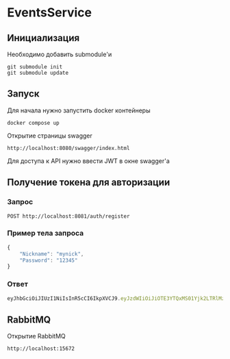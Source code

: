 # EventsService

## Инициализация

Необходимо добавить submodule'и

```
git submodule init
git submodule update
```

## Запуск

Для начала нужно запустить docker контейнеры

```
docker compose up
```

Открытие страницы swagger

```
http://localhost:8080/swagger/index.html
```

Для доступа к API нужно ввести JWT в окне swagger'а

## Получение токена для авторизации

### Запрос

```
POST http://localhost:8081/auth/register
```

### Пример тела запроса

```js
{
    "Nickname": "mynick",
    "Password": "12345"
}
```

### Ответ

```js
eyJhbGciOiJIUzI1NiIsInR5cCI6IkpXVCJ9.eyJzdWIiOiJiOTE3YTQxMS01Yjk2LTRlMzgtODVkYS05ZmUxNjkyN2UzYzEiLCJ1bmlxdWVfbmFtZSI6InNkamZrbCIsImp0aSI6ImQyNTBmYmExLTZlZGItNGE3OS1iYjRjLTUyZGRhOTI1MjM4ZSIsImV4cCI6MTY3OTAzNzMzNywiaXNzIjoiSXNzdWVyIiwiYXVkIjoiQXVkaWVuY2UifQ.740R3550HSAP1hXVvunnuH9RamsnxCWASa4FCfsdMEw
```

## RabbitMQ

Открытие RabbitMQ 
```
http://localhost:15672
```

